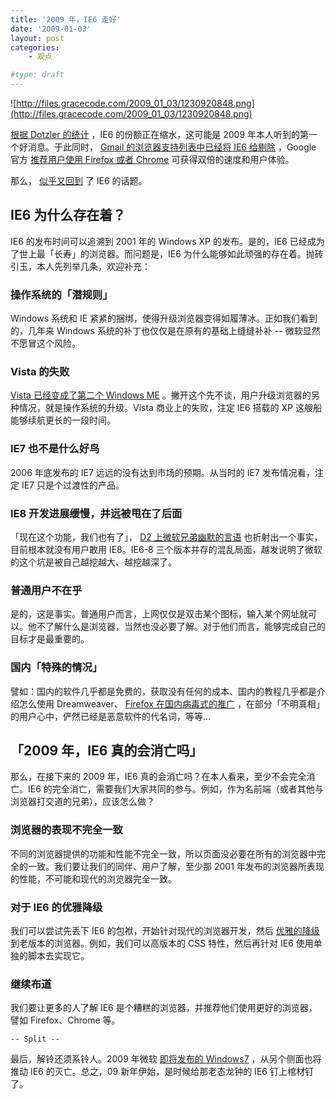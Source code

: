 ```yaml
---
title: '2009 年，IE6 走好'
date: '2009-01-03'
layout: post
categories:
    - 观点

#type: draft
---
```


![http://files.gracecode.com/2009_01_03/1230920848.png](http://files.gracecode.com/2009_01_03/1230920848.png)

 [根据 Dotzler 的统计](http://weblogs.mozillazine.org/asa/archives/2009/01/ie6_on_the_way.html) ，IE6 的份额正在缩水，这可能是 2009 年本人听到的第一个好消息。于此同时， [Gmail 的浏览器支持列表中已经将 IE6 给剔除](http://mail.google.com/support/bin/answer.py?answer=6557) ，Google 官方 [推荐用户使用 Firefox 或者 Chrome](http://mail.google.com/support/bin/answer.py?answer=107906)  可获得双倍的速度和用户体验。

那么， [似乎又回到]({{site.urls}}/posts/2608/) 了 IE6 的话题。


## IE6 为什么存在着？

IE6 的发布时间可以追溯到 2001 年的 Windows XP 的发布。是的，IE6 已经成为了世上最「长寿」的浏览器。而问题是，IE6 为什么能够如此顽强的存在着。抛砖引玉，本人先列举几条，欢迎补充：


### 操作系统的「潜规则」

Windows 系统和 IE 紧紧的捆绑，使得升级浏览器变得如履薄冰。正如我们看到的，几年来 Windows 系统的补丁也仅仅是在原有的基础上缝缝补补 -- 微软显然不愿冒这个风险。


### Vista 的失败

 [Vista 已经变成了第二个 Windows ME](http://tieba.baidu.com/f?kz=454379075) 。撇开这个先不谈，用户升级浏览器的另种情况，就是操作系统的升级。Vista 商业上的失败，注定 IE6 搭载的 XP 这艘船能够续航更长的一段时间。


### IE7 也不是什么好鸟

2006 年底发布的 IE7 远远的没有达到市场的预期。从当时的 IE7 发布情况看，注定 IE7 只是个过渡性的产品。


### IE8 开发进展缓慢，并远被甩在了后面

「现在这个功能，我们也有了」， [D2 上微软兄弟幽默的言语]({{site.urls}}/posts/2581/) 也折射出一个事实，目前根本就没有用户敢用 IE8。IE6-8 三个版本并存的混乱局面，越发说明了微软的这个坑是被自己越挖越大、越挖越深了。


### 普通用户不在乎

是的，这是事实。普通用户而言，上网仅仅是双击某个图标，输入某个网址就可以。他不了解什么是浏览器，当然也没必要了解。对于他们而言，能够完成自己的目标才是最重要的。


### 国内「特殊的情况」

譬如：国内的软件几乎都是免费的，获取没有任何的成本、国内的教程几乎都是介绍怎么使用 Dreamweaver、 [Firefox 在国内病毒式的推广](http://www.bunorte.cn/internet/new-virus-firefox-affiliate.html) ，在部分「不明真相」的用户心中，俨然已经是恶意软件的代名词，等等…


## 「2009 年，IE6 真的会消亡吗」

那么，在接下来的 2009 年，IE6 真的会消亡吗？在本人看来，至少不会完全消亡。IE6 的完全消亡，需要我们大家共同的参与。例如，作为名前端（或者其他与浏览器打交道的兄弟），应该怎么做？


### 浏览器的表现不完全一致

不同的浏览器提供的功能和性能不完全一致，所以页面没必要在所有的浏览器中完全的一致。我们要让我们的同伴、用户了解，至少那 2001 年发布的浏览器所表现的性能，不可能和现代的浏览器完全一致。


### 对于 IE6 的优雅降级

我们可以尝试先丢下 IE6 的包袱，开始针对现代的浏览器开发，然后 [优雅的降级](http://lifesinger.org/blog/?p=298) 到老版本的浏览器。例如，我们可以高版本的 CSS 特性，然后再针对 IE6 使用单独的脚本去实现它。


### 继续布道

我们要让更多的人了解 IE6 是个糟糕的浏览器，并推荐他们使用更好的浏览器，譬如 Firefox、Chrome 等。

`-- Split --`

最后，解铃还须系铃人。2009 年微软 [即将发布的 Windows7](http://en.wikipedia.org/wiki/Windows_7) ，从另个侧面也将推动 IE6 的灭亡。总之，09 新年伊始，是时候给那老态龙钟的 IE6 钉上棺材钉了。
